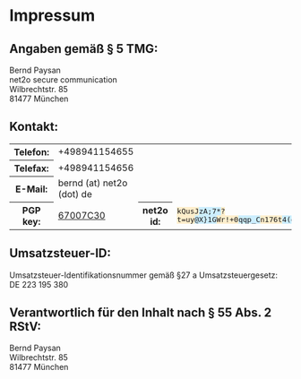 Impressum
=========

Angaben gemäß § 5 TMG:
----------------------

Bernd Paysan<br/>
net2o secure communication<br/>
Wilbrechtstr. 85<br/>
81477 München

Kontakt:
--------

<table><tr>
<th>Telefon:</th>
<td>+498941154655</td></tr>
<tr><th>Telefax:</th>
<td>+498941154656</td></tr>
<tr><th>E-Mail:</th>
<td>bernd (at) net2o (dot) de</td>
<tr><th>PGP key:</th>
<td><a href="//net2o.de/bernd@net2o.de.gpg.asc">67007C30</a></td
<tr><th>net2o id:</th>
<td><tt><span style="background-color: #fec">kQusJ</span><span style="background-color: #cef">zA;7*</span><span style="background-color: #fec">?t=uy</span><span style="background-color: #cef">@X}1G</span><span style="background-color: #fec">Wr!+0</span><span style="background-color: #cef">qqp_C</span><span style="background-color: #fec">n176t</span><span style="background-color: #cef">4(dQ*</span></tt></td>
</tr></table>

Umsatzsteuer-ID:
----------------

Umsatzsteuer-Identifikationsnummer gemäß §27 a Umsatzsteuergesetz:<br/>
DE 223 195 380

Verantwortlich für den Inhalt nach § 55 Abs. 2 RStV:
----------------------------------------------------

Bernd Paysan<br/>
Wilbrechtstr. 85<br/>
81477 München
